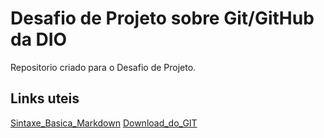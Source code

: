 # Desafio de Projeto sobre Git/GitHub da DIO
Repositorio criado para o Desafio de Projeto.

## Links uteis
[Sintaxe_Basica_Markdown](https://www.markdownguide.org/basic-syntax/)
[Download_do_GIT](https://git-scm.com/downloads)
